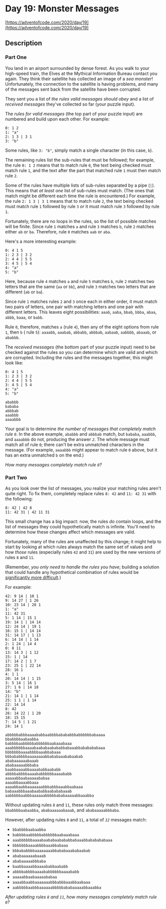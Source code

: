 # Day 19: Monster Messages

[https://adventofcode.com/2020/day/19](https://adventofcode.com/2020/day/19)

## Description

### Part One

You land in an airport surrounded by dense forest. As you walk to your high-speed train, the Elves at
the <span title="This is a purely fictional organization. Any resemblance to actual organizations, past or present, is purely coincidental.">
Mythical Information Bureau</span> contact you again. They think their satellite has collected an image of a _sea
monster_! Unfortunately, the connection to the satellite is having problems, and many of the messages sent back from the
satellite have been corrupted.

They sent you a list of _the rules valid messages should obey_ and a list of _received messages_ they've collected so
far (your puzzle input).

The _rules for valid messages_ (the top part of your puzzle input) are numbered and build upon each other. For example:

    0: 1 2
    1: "a"
    2: 1 3 | 3 1
    3: "b"

Some rules, like `3: "b"`, simply match a single character (in this case, `b`).

The remaining rules list the sub-rules that must be followed; for example, the rule `0: 1 2` means that to match
rule `0`, the text being checked must match rule `1`, and the text after the part that matched rule `1` must then match
rule `2`.

Some of the rules have multiple lists of sub-rules separated by a pipe (`|`). This means that _at least one_ list of
sub-rules must match. (The ones that match might be different each time the rule is encountered.) For example, the
rule `2: 1 3 | 3 1` means that to match rule `2`, the text being checked must match rule `1` followed by rule `3` _or_
it must match rule `3` followed by rule `1`.

Fortunately, there are no loops in the rules, so the list of possible matches will be finite. Since rule `1` matches `a`
and rule `3` matches `b`, rule `2` matches either `ab` or `ba`. Therefore, rule `0` matches `aab` or `aba`.

Here's a more interesting example:

    0: 4 1 5
    1: 2 3 | 3 2
    2: 4 4 | 5 5
    3: 4 5 | 5 4
    4: "a"
    5: "b"

Here, because rule `4` matches `a` and rule `5` matches `b`, rule `2` matches two letters that are the same (`aa`
or `bb`), and rule `3` matches two letters that are different (`ab` or `ba`).

Since rule `1` matches rules `2` and `3` once each in either order, it must match two pairs of letters, one pair with
matching letters and one pair with different letters. This leaves eight
possibilities: `aaab`, `aaba`, `bbab`, `bbba`, `abaa`, `abbb`, `baaa`, or `babb`.

Rule `0`, therefore, matches `a` (rule `4`), then any of the eight options from rule `1`, then `b` (
rule `5`): `aaaabb`, `aaabab`, `abbabb`, `abbbab`, `aabaab`, `aabbbb`, `abaaab`, or `ababbb`.

The _received messages_ (the bottom part of your puzzle input) need to be checked against the rules so you can determine
which are valid and which are corrupted. Including the rules and the messages together, this might look like:

    0: 4 1 5
    1: 2 3 | 3 2
    2: 4 4 | 5 5
    3: 4 5 | 5 4
    4: "a"
    5: "b"
    
    ababbb
    bababa
    abbbab
    aaabbb
    aaaabbb

Your goal is to determine _the number of messages that completely match rule `0`_. In the above example, `ababbb`
and `abbbab` match, but `bababa`, `aaabbb`, and `aaaabbb` do not, producing the answer _`2`_. The whole message must
match all of rule `0`; there can't be extra unmatched characters in the message. (For example, `aaaabbb` might appear to
match rule `0` above, but it has an extra unmatched `b` on the end.)

_How many messages completely match rule `0`?_

### Part Two

As you look over the list of messages, you realize your matching rules aren't quite right. To fix them, completely
replace rules `8: 42` and `11: 42 31` with the following:

    8: 42 | 42 8
    11: 42 31 | 42 11 31

This small change has a big impact: now, the rules _do_ contain loops, and the list of messages they could
hypothetically match is infinite. You'll need to determine how these changes affect which messages are valid.

Fortunately, many of the rules are unaffected by this change; it might help to start by looking at which rules always
match the same set of values and how _those_ rules (especially rules `42` and `31`) are used by the new versions of
rules `8` and `11`.

(Remember, _you only need to handle the rules you have_; building a solution that could handle any hypothetical
combination of rules would be [significantly more difficult](https://en.wikipedia.org/wiki/Formal_grammar).)

For example:

    42: 9 14 | 10 1
    9: 14 27 | 1 26
    10: 23 14 | 28 1
    1: "a"
    11: 42 31
    5: 1 14 | 15 1
    19: 14 1 | 14 14
    12: 24 14 | 19 1
    16: 15 1 | 14 14
    31: 14 17 | 1 13
    6: 14 14 | 1 14
    2: 1 24 | 14 4
    0: 8 11
    13: 14 3 | 1 12
    15: 1 | 14
    17: 14 2 | 1 7
    23: 25 1 | 22 14
    28: 16 1
    4: 1 1
    20: 14 14 | 1 15
    3: 5 14 | 16 1
    27: 1 6 | 14 18
    14: "b"
    21: 14 1 | 1 14
    25: 1 1 | 1 14
    22: 14 14
    8: 42
    26: 14 22 | 1 20
    18: 15 15
    7: 14 5 | 1 21
    24: 14 1
    
    abbbbbabbbaaaababbaabbbbabababbbabbbbbbabaaaa
    bbabbbbaabaabba
    babbbbaabbbbbabbbbbbaabaaabaaa
    aaabbbbbbaaaabaababaabababbabaaabbababababaaa
    bbbbbbbaaaabbbbaaabbabaaa
    bbbababbbbaaaaaaaabbababaaababaabab
    ababaaaaaabaaab
    ababaaaaabbbaba
    baabbaaaabbaaaababbaababb
    abbbbabbbbaaaababbbbbbaaaababb
    aaaaabbaabaaaaababaa
    aaaabbaaaabbaaa
    aaaabbaabbaaaaaaabbbabbbaaabbaabaaa
    babaaabbbaaabaababbaabababaaab
    aabbbbbaabbbaaaaaabbbbbababaaaaabbaaabba

Without updating rules `8` and `11`, these rules only match three messages: `bbabbbbaabaabba`, `ababaaaaaabaaab`,
and `ababaaaaabbbaba`.

However, after updating rules `8` and `11`, a total of _`12`_ messages match:

* `bbabbbbaabaabba`
* `babbbbaabbbbbabbbbbbaabaaabaaa`
* `aaabbbbbbaaaabaababaabababbabaaabbababababaaa`
* `bbbbbbbaaaabbbbaaabbabaaa`
* `bbbababbbbaaaaaaaabbababaaababaabab`
* `ababaaaaaabaaab`
* `ababaaaaabbbaba`
* `baabbaaaabbaaaababbaababb`
* `abbbbabbbbaaaababbbbbbaaaababb`
* `aaaaabbaabaaaaababaa`
* `aaaabbaabbaaaaaaabbbabbbaaabbaabaaa`
* `aabbbbbaabbbaaaaaabbbbbababaaaaabbaaabba`

_After updating rules `8` and `11`, how many messages completely match rule `0`?_
